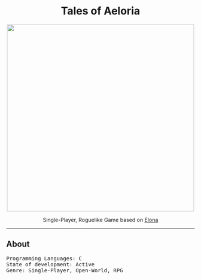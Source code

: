 <center>
<h1>Tales of Aeloria</h1>

<img src="https://i.imgur.com/P0oXcys.png" width=500px/>

<p>Single-Player, Roguelike Game based on <a href="https://en.wikipedia.org/wiki/Elona_(video_game)">Elona</a></p>
</center>

---

## About

<pre>
Programming Languages: C
State of development: Active
Genre: Single-Player, Open-World, RPG
</pre>
